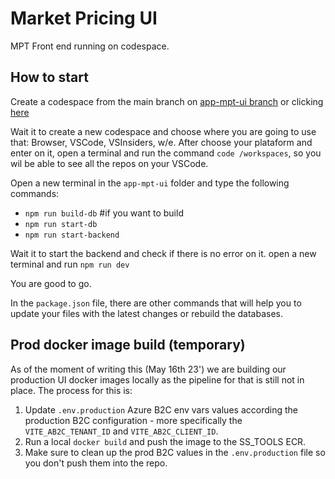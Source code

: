 # Market Pricing UI

MPT Front end running on codespace.


## How to start 

Create a codespace from the main branch on [app-mpt-ui branch](https://github.com/clinician-nexus/app-mpt-ui/) or clicking [here](https://github.com/codespaces/new?hide_repo_select=true&ref=main&repo=588774518) 

Wait it to create a new codespace and choose where you are going to use that: Browser, VSCode, VSInsiders, w/e.
After choose your plataform and enter on it, open a terminal and run the command `code /workspaces`, so you wil be able to see all the repos on your VSCode.

Open a new terminal in the `app-mpt-ui` folder and type the following commands: 

  * `npm run build-db` #if you want to build
  * `npm run start-db`
  * `npm run start-backend`

Wait it to start the backend and check if there is no error on it.
open a new terminal and run 
`npm run dev`

You are good to go.

In the `package.json` file, there are other commands that will help you to update your files with the latest changes or rebuild the databases.

## Prod docker image build (temporary)
As of the moment of writing this (May 16th 23') we are building our production UI docker images locally as the pipeline for that is still not in place. The process for this is:
1. Update `.env.production` Azure B2C env vars values according the production B2C configuration - more specifically the `VITE_AB2C_TENANT_ID` and `VITE_AB2C_CLIENT_ID`.
2. Run a local `docker build` and push the image to the SS_TOOLS ECR.
3. Make sure to clean up the prod B2C values in the `.env.production` file so you don't push them into the repo.
